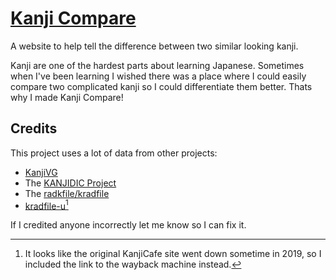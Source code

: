 # [Kanji Compare](novanix.github.io/kanji-compare/)
A website to help tell the difference between two similar looking kanji.

Kanji are one of the hardest parts about learning Japanese. Sometimes when I've been learning I wished there was a place where I could easily compare two complicated kanji so I could differentiate them better. Thats why I made Kanji Compare!

## Credits
This project uses a lot of data from other projects: 
- [KanjiVG](https://kanjivg.tagaini.net/)
- The [KANJIDIC Project](https://www.edrdg.org/wiki/index.php/KANJIDIC_Project)
- The [radkfile/kradfile](https://www.edrdg.org/krad/kradinf.html) 
- [kradfile-u](https://web.archive.org/web/20191017063523/http://www.kanjicafe.com/kradfile_license.htm)[^note]

If I credited anyone incorrectly let me know so I can fix it.

[^note]: It looks like the original KanjiCafe site went down sometime in 2019, so I included the link to the wayback machine instead.
